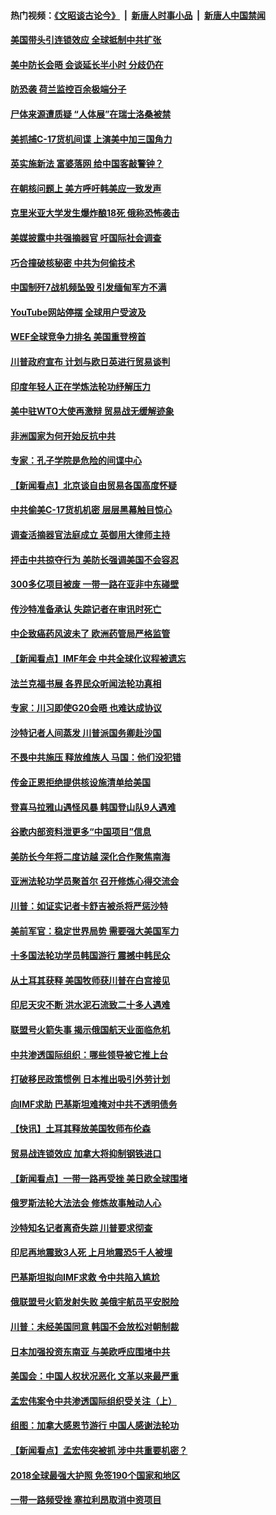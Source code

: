 #### 热门视频：[《文昭谈古论今》](https://github.com/gfw-breaker/wenzhao/blob/master/README.md?t=10181534) &nbsp;|&nbsp; [新唐人时事小品](https://github.com/gfw-breaker/ntdtv-comedy/blob/master/README.md?t=10181534) &nbsp;|&nbsp; [新唐人中国禁闻](https://github.com/gfw-breaker/ntdtv-news/blob/master/README.md?t=10181534)

#### [美国带头引连锁效应 全球抵制中共扩张](../pages/nsc418/n10789877.md?t=10181534) 

#### [美中防长会晤 会谈延长半小时 分歧仍在](../pages/nsc418/n10792461.md?t=10181534) 

#### [防恐袭 荷兰监控百余极端分子](../pages/nsc418/n10792022.md?t=10181534) 

#### [尸体来源遭质疑 “人体展”在瑞士洛桑被禁](../pages/nsc418/n10789660.md?t=10181534) 

#### [美抓捕C-17货机间谍 上演美中加三国角力](../pages/nsc418/n10787846.md?t=10181534) 

#### [英实施新法 富婆落网 给中国客敲警钟？](../pages/nsc418/n10789908.md?t=10181534) 

#### [在朝核问题上 美方呼吁韩美应一致发声](../pages/nsc418/n10789196.md?t=10181534) 

#### [克里米亚大学发生爆炸酿18死 俄称恐怖袭击](../pages/nsc418/n10789770.md?t=10181534) 

#### [美媒披露中共强摘器官 吁国际社会调查](../pages/nsc418/n10789337.md?t=10181534) 

#### [巧合撞破核秘密 中共为何偷技术](../pages/nsc418/n10788217.md?t=10181534) 

#### [中国制歼7战机频坠毁 引发缅甸军方不满](../pages/nsc418/n10788418.md?t=10181534) 

#### [YouTube网站停摆 全球用户受波及](../pages/nsc418/n10788989.md?t=10181534) 

#### [WEF全球竞争力排名 美国重登榜首](../pages/nsc418/n10788605.md?t=10181534) 

#### [川普政府宣布 计划与欧日英进行贸易谈判](../pages/nsc418/n10788496.md?t=10181534) 

#### [印度年轻人正在学炼法轮功纾解压力](../pages/nsc418/n10787667.md?t=10181534) 

#### [美中驻WTO大使再激辩 贸易战无缓解迹象](../pages/nsc418/n10787893.md?t=10181534) 

#### [非洲国家为何开始反抗中共](../pages/nsc418/n10788253.md?t=10181534) 

#### [专家：孔子学院是危险的间谍中心](../pages/nsc418/n10746252.md?t=10181534) 

#### [【新闻看点】北京谈自由贸易各国高度怀疑](../pages/nsc418/n10787737.md?t=10181534) 

#### [中共偷美C-17货机机密 层层黑幕触目惊心](../pages/nsc418/n10787673.md?t=10181534) 

#### [调查活摘器官法庭成立 英御用大律师主持](../pages/nsc418/n10787477.md?t=10181534) 

#### [抨击中共掠夺行为 美防长强调美国不会容忍](../pages/nsc418/n10787167.md?t=10181534) 

#### [300多亿项目被废 一带一路在亚非中东碰壁](../pages/nsc418/n10787144.md?t=10181534) 

#### [传沙特准备承认 失踪记者在审讯时死亡](../pages/nsc418/n10786900.md?t=10181534) 

#### [中企致癌药风波未了 欧洲药管局严格监管](../pages/nsc418/n10785912.md?t=10181534) 

#### [【新闻看点】IMF年会 中共全球化议程被遗忘](../pages/nsc418/n10785214.md?t=10181534) 

#### [法兰克福书展 各界民众听闻法轮功真相](../pages/nsc418/n10782900.md?t=10181534) 

#### [专家：川习即使G20会晤 也难达成协议](../pages/nsc418/n10785213.md?t=10181534) 

#### [沙特记者人间蒸发 川普派国务卿赴沙国](../pages/nsc418/n10785192.md?t=10181534) 

#### [不畏中共施压 释放维族人 马国：他们没犯错](../pages/nsc418/n10784464.md?t=10181534) 

#### [传金正恩拒绝提供核设施清单给美国](../pages/nsc418/n10784510.md?t=10181534) 

#### [登喜马拉雅山遇怪风暴 韩国登山队9人遇难](../pages/nsc418/n10784286.md?t=10181534) 

#### [谷歌内部资料泄更多“中国项目”信息](../pages/nsc418/n10783142.md?t=10181534) 

#### [美防长今年将二度访越 深化合作聚焦南海](../pages/nsc418/n10783067.md?t=10181534) 

#### [亚洲法轮功学员聚首尔 召开修炼心得交流会](../pages/nsc418/n10780294.md?t=10181534) 

#### [川普：如证实记者卡舒吉被杀将严惩沙特](../pages/nsc418/n10782611.md?t=10181534) 

#### [美前军官：稳定世界局势 需要强大美国军力](../pages/nsc418/n10781975.md?t=10181534) 

#### [十多国法轮功学员韩国游行 震撼中韩民众](../pages/nsc418/n10781244.md?t=10181534) 

#### [从土耳其获释 美国牧师获川普在白宫接见](../pages/nsc418/n10781786.md?t=10181534) 

#### [印尼天灾不断 洪水泥石流致二十多人遇难](../pages/nsc418/n10781733.md?t=10181534) 

#### [联盟号火箭失事 揭示俄国航天业面临危机](../pages/nsc418/n10781049.md?t=10181534) 

#### [中共渗透国际组织：哪些领导被它推上台](../pages/nsc418/n10780076.md?t=10181534) 

#### [打破移民政策惯例 日本推出吸引外劳计划](../pages/nsc418/n10780027.md?t=10181534) 

#### [向IMF求助 巴基斯坦难掩对中共不透明债务](../pages/nsc418/n10779334.md?t=10181534) 

#### [【快讯】土耳其释放美国牧师布伦森](../pages/nsc418/n10779530.md?t=10181534) 

#### [贸易战连锁效应 加拿大将抑制钢铁进口](../pages/nsc418/n10778999.md?t=10181534) 

#### [【新闻看点】一带一路再受挫 美日欧全球围堵](../pages/nsc418/n10777284.md?t=10181534) 

#### [俄罗斯法轮大法法会 修炼故事触动人心](../pages/nsc418/n10777123.md?t=10181534) 

#### [沙特知名记者离奇失踪 川普要求彻查](../pages/nsc418/n10777290.md?t=10181534) 

#### [印尼再地震致3人死 上月地震恐5千人被埋](../pages/nsc418/n10776842.md?t=10181534) 

#### [巴基斯坦拟向IMF求救 令中共陷入尴尬](../pages/nsc418/n10775275.md?t=10181534) 

#### [俄联盟号火箭发射失败 美俄宇航员平安脱险](../pages/nsc418/n10776805.md?t=10181534) 

#### [川普：未经美国同意 韩国不会放松对朝制裁](../pages/nsc418/n10776516.md?t=10181534) 

#### [日本加强投资东南亚 与美欧呼应围堵中共](../pages/nsc418/n10776420.md?t=10181534) 

#### [美国会：中国人权状况恶化 文革以来最严重](../pages/nsc418/n10775405.md?t=10181534) 

#### [孟宏伟案令中共渗透国际组织受关注（上）](../pages/nsc418/n10773407.md?t=10181534) 

#### [组图：加拿大感恩节游行 中国人感谢法轮功](../pages/nsc418/n10774602.md?t=10181534) 

#### [【新闻看点】孟宏伟突被抓 涉中共重要机密？](../pages/nsc418/n10774768.md?t=10181534) 

#### [2018全球最强大护照 免签190个国家和地区](../pages/nsc418/n10774785.md?t=10181534) 

#### [一带一路频受挫 塞拉利昂取消中资项目](../pages/nsc418/n10774667.md?t=10181534) 

